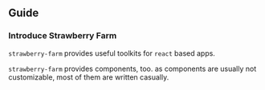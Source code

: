 ## Guide

### Introduce Strawberry Farm

`strawberry-farm` provides useful toolkits for `react` based apps.

`strawberry-farm` provides components, too. as components are usually not customizable, most of them are written casually.
